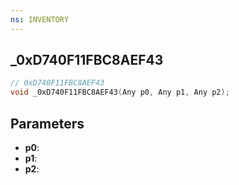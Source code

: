 ```yaml
---
ns: INVENTORY
---
```

## _0xD740F11FBC8AEF43

```c
// 0xD740F11FBC8AEF43
void _0xD740F11FBC8AEF43(Any p0, Any p1, Any p2);
```

## Parameters
* **p0**:
* **p1**:
* **p2**:
